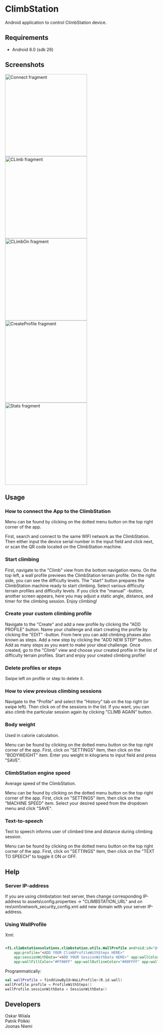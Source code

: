 # ClimbStation

Android application to control ClimbStation device.

## Requirements

- Android 8.0 (sdk 26)

## Screenshots

<img src="https://i.ibb.co/YZW3Gqk/Connect.png" width="270" alt="Connect fragment" ><img src="https://i.ibb.co/YZdNnkM/Climb.png" width="270" alt="CLimb fragment" ><img src="https://i.ibb.co/LC9xDt9/ClimbOn.png" width="270" alt="CLimbOn fragment" ><img src="https://i.ibb.co/d6147pt/Create-Profile.png" width="270" alt="CreateProfile fragment" ><img src="https://i.ibb.co/pdmVxQ3/Stats.png" width="270" alt="Stats fragment" >

## Usage

### How to connect the App to the ClimbStation

Menu can be found by clicking on the dotted menu button on the top right corner of the app.

First, search and connect to the same WIFI network as the ClimbStation. Then either input the device
serial number in the input field and click next, or scan the QR code located on the ClimbStation
machine.

### Start climbing

First, navigate to the "Climb" view from the bottom navigation menu. On the top left, a wall profile
previews the ClimbStation terrain profile. On the right side, you can see the difficulty levels.
The "start" button prepares the ClimbStation machine ready to start climbing. Select various
difficulty terrain profiles and difficulty levels. If you click the "manual" -button, another screen
appears, here you may adjust a static angle, distance, and timer for the climbing session. Enjoy
climbing!

### Create your custom climbing profile

Navigate to the "Create" and add a new profile by clicking the "ADD PROFILE" button. Name your
challenge and start creating the profile by clicking the "EDIT" -button. From here you can add
climbing phases also known as steps. Add a new step by clicking the "ADD NEW STEP" button. Add as
many steps as you want to make your ideal challenge. Once created, go to the "Climb" view and choose
your created profile in the list of difficulty terrain profiles. Start and enjoy your created
climbing profile!

### Delete profiles or steps

Swipe left on profile or step to delete it.

### How to view previous climbing sessions

Navigate to the "Profile" and select the "History" tab on the top right (or swipe left). Then click
on of the sessions in the list. If you want, you can also climb the particular session again by
clicking "CLIMB AGAIN" button.

### Body weight

Used in calorie calculation.

Menu can be found by clicking on the dotted menu button on the top right corner of the app. First,
click on "SETTINGS" item, then click on the "BODYWEIGHT" item. Enter you weight in kilograms to
input field and press "SAVE".

### ClimbStation engine speed

Average speed of the ClimbStation.

Menu can be found by clicking on the dotted menu button on the top right corner of the app. First,
click on "SETTINGS" item, then click on the "MACHINE SPEED" item. Select your desired speed from the
dropdown menu and click "SAVE".

### Text-to-speech

Text to speech informs user of climbed time and distance during climbing session.

Menu can be found by clicking on the dotted menu button on the top right corner of the app. First,
click on "SETTINGS" item, then click on the "TEXT TO SPEECH" to toggle it ON or OFF.

## Help

### Server IP-address

If you are using climbstation test server, then change corresponding IP-address to
assets\config.properties -> "CLIMBSTATION_URL" and on res\xml\network_security_config.xml add new
domain with your server IP-address.

### Using WallProfile

Xml:

```xml

<fi.climbstationsolutions.climbstation.utils.WallProfile android:id="@+id/wall"
    app:profile="<ADD YOUR ClimbProfileWithSteps HERE>"
    app:sessionWithData="<ADD YOUR SessionWithData HERE>" app:wallColor="#FFFFFF"
    app:wallFillColor="#FF00FF" app:wallOutlineColor="#00FFFF" app:wallOutlineThickness="@{2}" />
```

Programmatically:

```kotlin
val wallProfile = findViewById<WaLLProfile>(R.id.wall)
wallProfile.profile = ProfileWithSteps()
wallProfile.sessionWithData = SessionWithData()
```

## Developers

Oskar Wiiala\
Patrik Pölkki\
Joonas Niemi
